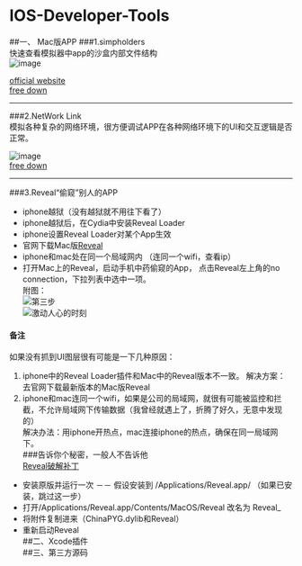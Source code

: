 # IOS-Developer-Tools  
##一、 Mac版APP
###1.simpholders  
快速查看模拟器中app的沙盒内部文件结构  
![image](http://7xotrj.com1.z0.glb.clouddn.com/%E5%B1%8F%E5%B9%95%E5%BF%AB%E7%85%A7%202016-05-12%2000.50.16.png)

 [official website](https://simpholders.com)  
 [free down](http://pan.baidu.com/s/1pKPZ9dL)  
  ***
###2.NetWork Link  
模拟各种复杂的网络环境，很方便调试APP在各种网络环境下的UI和交互逻辑是否正常。  
    
![image](http://7xotrj.com1.z0.glb.clouddn.com/%E5%B1%8F%E5%B9%95%E5%BF%AB%E7%85%A7%202016-05-12%2022.53.37.png)  
[free down](http://pan.baidu.com/s/1slMNYPJ)  
***
###3.Reveal“偷窥”别人的APP      
* iphone越狱（没有越狱就不用往下看了）  
* iphone越狱后，在Cydia中安装Reveal Loader  
* iphone设置Reveal Loader对某个App生效    
* 官网下载Mac版[Reveal](http://revealapp.com)  
* iphone和mac处在同一个局域网内 （连同一个wifi，查看ip）  
* 打开Mac上的Reveal，启动手机中药偷窥的App，
点击Reveal左上角的no connection，下拉列表中选中一项。  
附图：  
![第三步](http://7xotrj.com1.z0.glb.clouddn.com/reveal_1.PNG)  
![激动人心的时刻](http://7xotrj.com1.z0.glb.clouddn.com/reveal_2.png)
#### 备注   
如果没有抓到UI图层很有可能是一下几种原因：  
1. iphone中的Reveal Loader插件和Mac中的Reveal版本不一致。
   解决方案：去官网下载最新版本的Mac版Reveal  
2. iphone和mac连同一个wifi，如果是公司的局域网，就很有可能被监控和拦截，不允许局域网下传输数据（我曾经就遇上了，折腾了好久，无意中发现的）    
解决办法：用iphone开热点，mac连接iphone的热点，确保在同一局域网下。  
###告诉你个秘密，一般人不告诉他  
 [Reveal破解补丁](http://pan.baidu.com/s/1skPpUUh)  
* 安装原版并运行一次 －－ 假设安装到 /Applications/Reveal.app/  （如果已安装，跳过这一步）
* 打开/Applications/Reveal.app/Contents/MacOS/Reveal 改名为 Reveal_  
* 将附件复制进来（ChinaPYG.dylib和Reveal）  
* 重新启动Reveal  
##二、Xcode插件    
##三、第三方源码  
